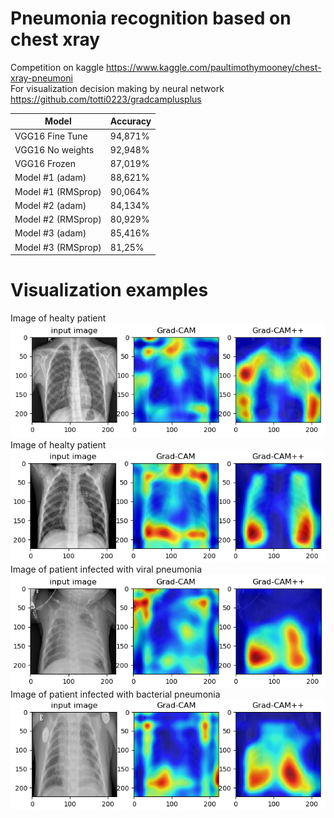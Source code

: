 # Pneumonia recognition based on chest xray
Competition on kaggle https://www.kaggle.com/paultimothymooney/chest-xray-pneumoni \
For visualization decision making by neural network https://github.com/totti0223/gradcamplusplus

Model | Accuracy
------------ | -------------
VGG16 Fine Tune | 94,871%
VGG16 No weights | 92,948%
VGG16 Frozen | 87,019%
Model #1 (adam) | 88,621%
Model #1 (RMSprop) | 90,064%
Model #2 (adam) | 84,134%
Model #2 (RMSprop) | 80,929%
Model #3 (adam) | 85,416%
Model #3 (RMSprop) | 81,25%

# Visualization examples
Image of healty patient
![Normal](https://github.com/VirtuallInsanity/Machine-Learning/blob/pneumonia_xray/20eph_vgg16_frozen_adam0001/test_normal.png)
Image of healty patient
![Normal_image 2](https://github.com/VirtuallInsanity/Machine-Learning/blob/pneumonia_xray/20eph_vgg16_frozen_adam0001/test_normal_2.png)
Image of patient infected with viral pneumonia
![Viral_pneumonia](https://github.com/VirtuallInsanity/Machine-Learning/blob/pneumonia_xray/20eph_vgg16_frozen_adam0001/test_pneumonia_virus.png)
Image of patient infected with bacterial pneumonia
![Bacterial_Pneumonia](https://github.com/VirtuallInsanity/Machine-Learning/blob/pneumonia_xray/20eph_vgg16_frozen_adam0001/test_pneumonia_bacteria.png)
